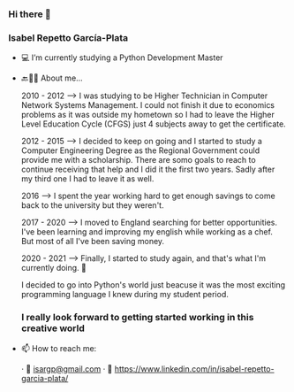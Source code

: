 ### Hi there 👋

<!--
**neifors/neifors** is a ✨ _special_ ✨ repository because its `README.md` (this file) appears on your GitHub profile.

Here are some ideas to get you started:

- 🔭 I’m currently working on ...
- 🌱 I’m currently learning ...
- 👯 I’m looking to collaborate on ...
- 🤔 I’m looking for help with ...
- 💬 Ask me about ...
- 📫 How to reach me: ...
- 😄 Pronouns: ...
- ⚡ Fun fact: ...
-->
### Isabel Repetto García-Plata

- 💻 I’m currently studying a Python Development Master

- 🔙👩🏽 About me...
    
    2010 - 2012 --> I was studying to be Higher Technician in Computer Network Systems Management. 
    I could not finish it due to economics problems as it was outside my hometown so I had to leave the 
    Higher Level Education Cycle (CFGS) just 4 subjects away to get the certificate.
    
    2012 - 2015 --> I decided to keep on going and I started to study a Computer Engineering Degree as 
    the Regional Government could provide me with a scholarship. There are somo goals to reach to continue
    receiving that help and I did it the first two years. Sadly after my third one I had to leave it as well.
    
    2016 --> I spent the year working hard to get enough savings to come back to the university but they weren't.
    
    2017 - 2020 --> I moved to England searching for better opportunities. I've been learning and improving
    my english while working as a chef. But most of all I've been saving money.
    
    2020 - 2021 --> Finally, I started to study again, and that's what I'm currently doing. 👣
    
    
    I decided to go into Python's world just beacuse it was the most exciting programming language I knew during my student period.
    ### I really look forward to getting started working in this creative world

- 📫 How to reach me: 

    · 📧 isargp@gmail.com
    · 🧩 https://www.linkedin.com/in/isabel-repetto-garcia-plata/
